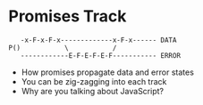 # Promises Track

```
   -x-F-x-F-x-------------x-F-x------ DATA
P()           \           /
   ------------E-F-E-F-E-F----------- ERROR
```

* How promises propagate data and error states
* You can be zig-zagging into each track
* Why are you talking about JavaScript?

